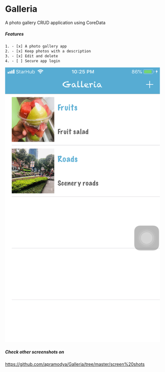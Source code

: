 # Galleria
A photo gallery CRUD application using CoreData

##### Features
    1. - [x] A photo gallery app
    2. - [x] Keep photos with a description
    3. - [x] Edit and delete
    4. - [ ] Secure app login

![grid](https://raw.githubusercontent.com/apramodya/Galleria/master/screen%20shots/main.png)

##### Check other screenshots on 
https://github.com/apramodya/Galleria/tree/master/screen%20shots